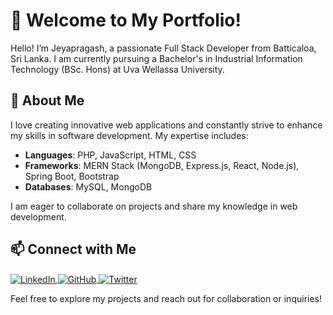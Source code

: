# 👋 Welcome to My Portfolio!

Hello! I’m Jeyapragash, a passionate Full Stack Developer from Batticaloa, Sri Lanka. I am currently pursuing a Bachelor's in Industrial Information Technology (BSc. Hons) at Uva Wellassa University.

## 🌟 About Me

I love creating innovative web applications and constantly strive to enhance my skills in software development. My expertise includes:

- **Languages**: PHP, JavaScript, HTML, CSS
- **Frameworks**: MERN Stack (MongoDB, Express.js, React, Node.js), Spring Boot, Bootstrap
- **Databases**: MySQL, MongoDB

I am eager to collaborate on projects and share my knowledge in web development.

## 📫 Connect with Me

<p align="left">
  <a href="https://lk.linkedin.com/in/jeya-pragash-163355266" target="_blank">
    <img align="center" src="https://img.icons8.com/fluent/48/000000/linkedin.png" alt="LinkedIn"/>
  </a>
  <a href="https://github.com/Jeyapragash1" target="_blank">
    <img align="center" src="https://img.icons8.com/fluent/48/000000/github.png" alt="GitHub"/>
  </a>
  <a href="https://twitter.com/POWSI07" target="_blank">
    <img align="center" src="https://img.icons8.com/fluent/48/000000/twitter.png" alt="Twitter"/>
  </a>
</p>

Feel free to explore my projects and reach out for collaboration or inquiries!
